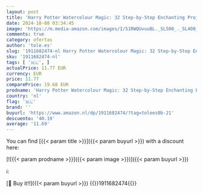 ```yaml
---
layout: post
title: 'Harry Potter Watercolour Magic: 32 Step-by-Step Enchanting Projects for Painters of All Skill Levels'
date: 2024-10-08 03:34:45
image: 'https://m.media-amazon.com/images/I/51RWQUvuuBL._SL500_._SL400_.jpg'
comments: true
category: ofertas
author: 'tole.es'
slug: '1911682474-nl Harry Potter Watercolour Magic: 32 Step-by-Step Enchanting...'
sku: '1911682474-nl'
tags: [ '🇳🇱', ]
actualPrice: 11.77 EUR
currency: EUR
price: 11.77
comparePrice: 19.68 EUR
prodname: 'Harry Potter Watercolour Magic: 32 Step-by-Step Enchanting Projects for Painters of All Skill Levels'
country: 'nl'
flag: '🇳🇱'
brand: ''
buyurl: 'https://www.amazon.nl/dp/1911682474/?tag=tolees0b-21'
descuento: '40.19'
average: '11.69'
---
```


You can find [{{< param title >}}]({{< param buyurl >}}) with a discount here:

[![{{< param prodname >}}]({{< param image >}})]({{< param buyurl >}})

ℹ️:


[🛒 Buy it!!]({{< param buyurl >}})
{{<world>}}1911682474{{</world>}}
